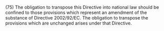 (75) The obligation to transpose this Directive into national law should be confined to those provisions which represent an amendment of the substance of Directive 2002/92/EC. The obligation to transpose the provisions which are unchanged arises under that Directive.